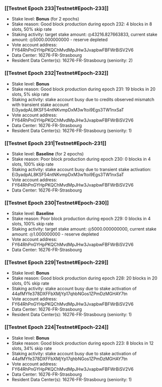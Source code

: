 ### [[Testnet Epoch 233|Testnet#Epoch-233]]
* Stake level: **Bonus** (for 2 epochs)
* Stake reason: Good block production during epoch 232: 4 blocks in 8 slots, 50% skip rate
* Staking activity: target stake amount: ◎43216.827663833, current stake amount: ◎5000.000000000 - reserve depleted
* Vote account address: FY64RhPnGYHpPKQChMvdMpJHw3JvapbwFBFWrBiSV2V6
* Data Center: 16276-FR-Strasbourg
* Resident Data Center(s): 16276-FR-Strasbourg (seniority: 2)
### [[Testnet Epoch 232|Testnet#Epoch-232]]
* Stake level: **Bonus**
* Stake reason: Good block production during epoch 231: 19 blocks in 20 slots, 5% skip rate
* Staking activity: stake account busy due to credits observed mismatch with transient stake account Ei3yadpAL8KSF54ntNKvmpDxM3w1toi9Egs3TW1nxSaT
* Vote account address: FY64RhPnGYHpPKQChMvdMpJHw3JvapbwFBFWrBiSV2V6
* Data Center: 16276-FR-Strasbourg
* Resident Data Center(s): 16276-FR-Strasbourg (seniority: 1)
### [[Testnet Epoch 231|Testnet#Epoch-231]]
* Stake level: **Baseline** (for 2 epochs)
* Stake reason: Poor block production during epoch 230: 0 blocks in 4 slots, 100% skip rate
* Staking activity: stake account busy due to transient stake activation: Ei3yadpAL8KSF54ntNKvmpDxM3w1toi9Egs3TW1nxSaT
* Vote account address: FY64RhPnGYHpPKQChMvdMpJHw3JvapbwFBFWrBiSV2V6
* Data Center: 16276-FR-Strasbourg
### [[Testnet Epoch 230|Testnet#Epoch-230]]
* Stake level: **Baseline**
* Stake reason: Poor block production during epoch 229: 0 blocks in 4 slots, 100% skip rate
* Staking activity: target stake amount: ◎5000.000000000, current stake amount: ◎1.000000000 - reserve depleted
* Vote account address: FY64RhPnGYHpPKQChMvdMpJHw3JvapbwFBFWrBiSV2V6
* Data Center: 16276-FR-Strasbourg
### [[Testnet Epoch 229|Testnet#Epoch-229]]
* Stake level: **Bonus**
* Stake reason: Good block production during epoch 228: 20 blocks in 20 slots, 0% skip rate
* Staking activity: stake account busy due to stake activation of 44afMYfe378DXFFbXMjYp17qhbNGos1ZPmDzMGHAY7tn
* Vote account address: FY64RhPnGYHpPKQChMvdMpJHw3JvapbwFBFWrBiSV2V6
* Data Center: 16276-FR-Strasbourg
* Resident Data Center(s): 16276-FR-Strasbourg (seniority: 1)
### [[Testnet Epoch 224|Testnet#Epoch-224]]
* Stake level: **Bonus**
* Stake reason: Good block production during epoch 223: 8 blocks in 12 slots, 34% skip rate
* Staking activity: stake account busy due to stake activation of 44afMYfe378DXFFbXMjYp17qhbNGos1ZPmDzMGHAY7tn
* Vote account address: FY64RhPnGYHpPKQChMvdMpJHw3JvapbwFBFWrBiSV2V6
* Data Center: 16276-FR-Strasbourg
* Resident Data Center(s): 16276-FR-Strasbourg (seniority: 1)